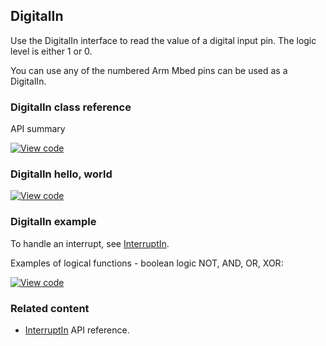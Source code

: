 ## DigitalIn

Use the DigitalIn interface to read the value of a digital input pin. The logic level is either 1 or 0.

You can use any of the numbered Arm Mbed pins can be used as a DigitalIn.

### DigitalIn class reference

API summary

[![View code](https://www.mbed.com/embed/?type=library)](http://os-doc-builder.test.mbed.com/docs/development/mbed-os-api-doxy/classmbed_1_1_digital_in.html)

### DigitalIn hello, world

[![View code](https://www.mbed.com/embed/?url=https://os.mbed.com/teams/mbed_example/code/DigitalIn_HelloWorld/)](https://os.mbed.com/teams/mbed_example/code/DigitalIn_HelloWorld/file/954ac88dda04/main.cpp)

### DigitalIn example

To handle an interrupt, see [InterruptIn](interruptin.html).

Examples of logical functions - boolean logic NOT, AND, OR, XOR:

[![View code](https://www.mbed.com/embed/?url=https://os.mbed.com/teams/mbed_example/code/DigitalIn_ex_1/)](https://os.mbed.com/teams/mbed_example/code/DigitalIn_ex_1/file/10c4d3aa026e/main.cpp)

### Related content

- [InterruptIn](interruptin.html) API reference.

